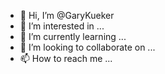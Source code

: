 - 👋 Hi, I’m @GaryKueker
- 👀 I’m interested in ...
- 🌱 I’m currently learning ...
- 💞️ I’m looking to collaborate on ...
- 📫 How to reach me ...

<!---
GaryKueker/GaryKueker is a ✨ special ✨ repository because its `README.md` (this file) appears on your GitHub profile.
You can click the Preview link to take a look at your changes.
--->
